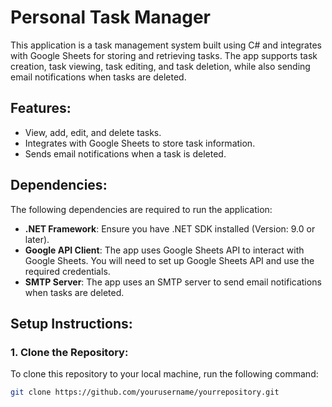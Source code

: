 # Personal Task Manager

This application is a task management system built using C# and integrates with Google Sheets for storing and retrieving tasks. The app supports task creation, task viewing, task editing, and task deletion, while also sending email notifications when tasks are deleted.

## Features:
- View, add, edit, and delete tasks.
- Integrates with Google Sheets to store task information.
- Sends email notifications when a task is deleted.

## Dependencies:

The following dependencies are required to run the application:

- **.NET Framework**: Ensure you have .NET SDK installed (Version: 9.0 or later).
- **Google API Client**: The app uses Google Sheets API to interact with Google Sheets. You will need to set up Google Sheets API and use the required credentials.
- **SMTP Server**: The app uses an SMTP server to send email notifications when tasks are deleted.
  
## Setup Instructions:

### 1. Clone the Repository:

To clone this repository to your local machine, run the following command:

```bash
git clone https://github.com/yourusername/yourrepository.git
